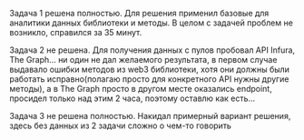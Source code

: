 Задача 1 решена полностью. Для решения применил базовые для аналитики данных библиотеки и методы. В целом с задачей проблем не возникло, справился за 35 минут. 

Задача 2 не решена. Для получения данных с пулов пробовал API Infura, The Graph... ни один не дал желаемого результата, в первом случае выдавало ошибки методов из web3 библиотеки, хотя они должны были работать исправно(полагаю просто для конкретного API нужны другие методы), а в The Graph просто в другом месте оказались endpoint, просидел только над этим 2 часа, поэтому оставлю как есть...

Задача 3 не решена полностью. Накидал примерный вариант решения, здесь без данных из 2 задачи сложно о чем-то говорить
